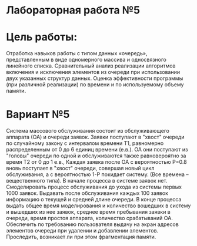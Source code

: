 # Лабораторная работа №5

# Цель работы: 
Отработка навыков работы с типом данных «очередь»,
представленным в виде одномерного массива и односвязного линейного списка.
Сравнительный анализ реализации алгоритмов включения и исключения элементов
из очереди при использовании двух указанных структур данных. Оценка
эффективности программы (при различной реализации) по времени и по
используемому объему памяти.


# Вариант №5
Система массового обслуживания состоит из обслуживающего аппарата (ОА) и очереди заявок.
Заявки поступают в "хвост" очереди по случайному закону с интервалом времени Т1, равномерно распределенным от 0 до 6 единиц времени (е.в.). ОА они поступают из "головы" очереди по одной и обслуживаются также равновероятно за время Т2 от 0 до 1 е.в., Каждая заявка после ОА с вероятностью Р=0.8 вновь поступает в "хвост" очереди, совершая новый цикл обслуживания, а с вероятностью 1-Р покидает систему. (Все времена – вещественного типа). В начале процесса в системе заявок нет. 
Смоделировать процесс обслуживания до ухода из системы первых 1000 заявок. Выдавать после обслуживания каждых 100 заявок информацию о текущей и средней длине очереди. В конце процесса выдать общее время моделирования и количество вошедших в систему и вышедших из нее заявок, среднее время пребывания заявки в очереди, время простоя аппарата, количество срабатываний ОА. Обеспечить по требованию пользователя выдачу на экран адресов элементов очереди при удалении и добавлении элементов. Проследить, возникает ли при этом фрагментация памяти.
